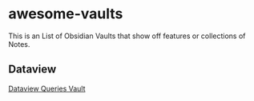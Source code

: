 # awesome-vaults
This is an List of Obsidian Vaults that show off features or collections of Notes.


## Dataview 
[Dataview Queries Vault](https://github.com/s-blu/obsidian_dataview_example_vault)
